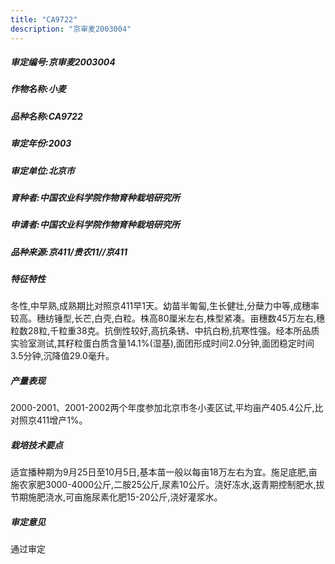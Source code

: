 ```yaml
---
title: "CA9722"
description: "京审麦2003004"
---
```

##### 审定编号:京审麦2003004

##### 作物名称:小麦

##### 品种名称:CA9722

##### 审定年份:2003

##### 审定单位:北京市

##### 育种者:中国农业科学院作物育种栽培研究所

##### 申请者:中国农业科学院作物育种栽培研究所

##### 品种来源:京411/贵农11//京411

##### 特征特性
冬性,中早熟,成熟期比对照京411早1天。幼苗半匍匐,生长健壮,分蘖力中等,成穗率较高。穗纺锤型,长芒,白壳,白粒。株高80厘米左右,株型紧凑。亩穗数45万左右,穗粒数28粒,千粒重38克。抗倒性较好,高抗条锈、中抗白粉,抗寒性强。经本所品质实验室测试,其籽粒蛋白质含量14.1%(湿基),面团形成时间2.0分钟,面团稳定时间3.5分钟,沉降值29.0毫升。

##### 产量表现
2000-2001、2001-2002两个年度参加北京市冬小麦区试,平均亩产405.4公斤,比对照京411增产1%。

##### 栽培技术要点
适宜播种期为9月25日至10月5日,基本苗一般以每亩18万左右为宜。施足底肥,亩施农家肥3000-4000公斤,二胺25公斤,尿素10公斤。浇好冻水,返青期控制肥水,拔节期施肥浇水,可亩施尿素化肥15-20公斤,浇好灌浆水。

##### 审定意见
通过审定
